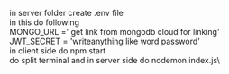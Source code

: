 in server folder create .env file\
in this do following\
MONGO_URL =' get link from mongodb cloud for linking'\
JWT_SECRET = 'writeanything like word password'\
in client side do npm start\
do split terminal and in server side do nodemon index.js\
